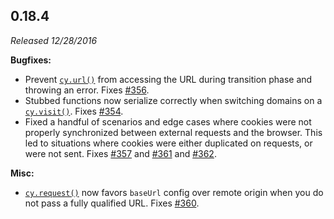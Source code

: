 ## 0.18.4

_Released 12/28/2016_

**Bugfixes:**

- Prevent [`cy.url()`](/api/commands/url) from accessing the URL during
  transition phase and throwing an error. Fixes
  [#356](https://github.com/cypress-io/cypress/issues/356).
- Stubbed functions now serialize correctly when switching domains on a
  [`cy.visit()`](/api/commands/visit). Fixes
  [#354](https://github.com/cypress-io/cypress/issues/354).
- Fixed a handful of scenarios and edge cases where cookies were not properly
  synchronized between external requests and the browser. This led to situations
  where cookies were either duplicated on requests, or were not sent. Fixes
  [#357](https://github.com/cypress-io/cypress/issues/357) and
  [#361](https://github.com/cypress-io/cypress/issues/361) and
  [#362](https://github.com/cypress-io/cypress/issues/362).

**Misc:**

- [`cy.request()`](/api/commands/request) now favors `baseUrl` config over
  remote origin when you do not pass a fully qualified URL. Fixes
  [#360](https://github.com/cypress-io/cypress/issues/360).
